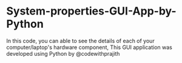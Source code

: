 # System-properties-GUI-App-by-Python
In this code, you can able to see the details of each of your computer/laptop's hardware component, This GUI application was developed using Python by @codewithprajith 

